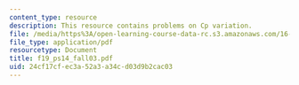 ```yaml
---
content_type: resource
description: This resource contains problems on Cp variation.
file: /media/https%3A/open-learning-course-data-rc.s3.amazonaws.com/16-01-unified-engineering-i-ii-iii-iv-fall-2005-spring-2006/24cf17cfec3a52a3a34cd03d9b2cac03_f19_ps14_fall03.pdf
file_type: application/pdf
resourcetype: Document
title: f19_ps14_fall03.pdf
uid: 24cf17cf-ec3a-52a3-a34c-d03d9b2cac03
---
```

